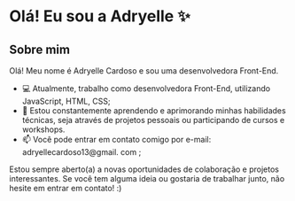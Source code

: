 # Olá! Eu sou a Adryelle ✨
## Sobre mim

Olá! Meu nome é Adryelle Cardoso e sou uma desenvolvedora Front-End. 

- 💻 Atualmente, trabalho como desenvolvedora Front-End, utilizando JavaScript, HTML, CSS;
- 🌱 Estou constantemente aprendendo e aprimorando minhas habilidades técnicas, seja através de projetos pessoais ou participando de cursos e workshops.
- 📫 Você pode entrar em contato comigo por e-mail: adryellecardoso13@gmail. com ;

Estou sempre aberto(a) a novas oportunidades de colaboração e projetos interessantes. Se você tem alguma ideia ou gostaria de trabalhar junto, não hesite em entrar em contato! :)

